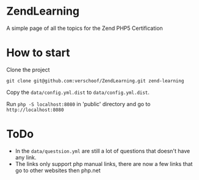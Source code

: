 # ZendLearning
A simple page of all the topics for the Zend PHP5 Certification

# How to start

Clone the project

    git clone git@github.com:verschoof/ZendLearning.git zend-learning 

Copy the `data/config.yml.dist` to `data/config.yml.dist`.

Run `php -S localhost:8080` in 'public' directory and go to `http://localhost:8080`

# ToDo

- In the `data/questsion.yml` are still a lot of questions that doesn't have any link.
- The links only support php manual links, there are now a few links that go to other websites then php.net 
